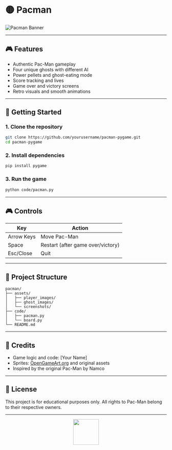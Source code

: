 # 🟡 Pacman


![Pacman Banner](https://github.com/user-attachments/assets/75e9061c-34b1-4cb0-88ff-9beea76a00df)


---

## 🎮 Features

- Authentic Pac-Man gameplay
- Four unique ghosts with different AI
- Power pellets and ghost-eating mode
- Score tracking and lives
- Game over and victory screens
- Retro visuals and smooth animations

---

## 🚀 Getting Started

### 1. Clone the repository

```bash
git clone https://github.com/yourusername/pacman-pygame.git
cd pacman-pygame
```

### 2. Install dependencies

```bash
pip install pygame
```

### 3. Run the game

```bash
python code/pacman.py
```

---

## 🎮 Controls

| Key         | Action           |
|-------------|------------------|
| Arrow Keys  | Move Pac-Man     |
| Space       | Restart (after game over/victory) |
| Esc/Close   | Quit             |

---

## 📁 Project Structure

```
pacman/
├── assets/
│   ├── player_images/
│   ├── ghost_images/
│   └── screenshots/
├── code/
│   ├── pacman.py
│   └── board.py
└── README.md
```

---

## 📝 Credits

- Game logic and code: [Your Name]
- Sprites: [OpenGameArt.org](https://opengameart.org/) and original assets
- Inspired by the original Pac-Man by Namco

---

## 📜 License

This project is for educational purposes only. All rights to Pac-Man belong to their respective owners.

---

<p align="center">
  <img src="https://upload.wikimedia.org/wikipedia/commons/5/59/Pacman.png" width="80"/>
</p>
